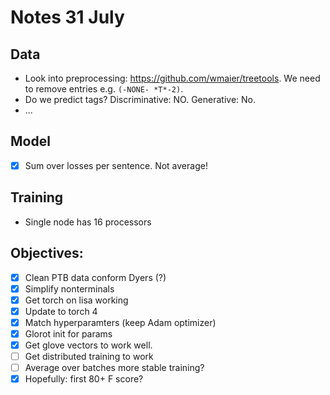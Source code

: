 # Notes 31 July

## Data
* Look into preprocessing: https://github.com/wmaier/treetools. We need to remove entries e.g. `(-NONE- *T*-2)`.
* Do we predict tags? Discriminative: NO. Generative: No.
* ...

## Model
- [x] Sum over losses per sentence. Not average!

## Training
* Single node has 16 processors

## Objectives:
- [x] Clean PTB data conform Dyers (?)
- [x] Simplify nonterminals
- [x] Get torch on lisa working
- [x] Update to torch 4
- [x] Match hyperparamters (keep Adam optimizer)
- [x] Glorot init for params
- [x] Get glove vectors to work well.
- [ ] Get distributed training to work
- [ ] Average over batches more stable training?
- [x] Hopefully: first 80+ F score?
